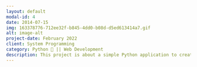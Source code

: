 ```yaml
---
layout: default
modal-id: 4
date: 2014-07-15
img: 163378776-712ee32f-b845-4dd0-b08d-d5ed613414a7.gif
alt: image-alt
project-date: February 2022
client: System Programming
category: Python 🐍 || Web Development
description: This project is about a simple Python application to create custom Spotify playlists using the Spotify Web API,based on seed tracks. Used Tools - Spotipy library, Python. You can check all the related files and documents, source codes to related this project - https://github.com/leyviya/spotify-music-playlist-manager
---
```

